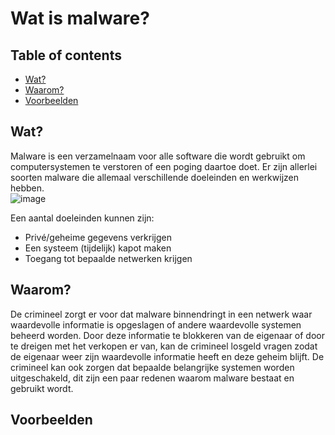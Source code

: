# Wat is malware?

## Table of contents
- [Wat?](https://github.com/BrucevandeVen/Personal_Project_Virus/new/main#wat)
- [Waarom?](https://github.com/BrucevandeVen/Personal_Project_Virus/new/main#waarom)
- [Voorbeelden](https://github.com/BrucevandeVen/Personal_Project_Virus/new/main#voorbeelden)
  
## Wat?
Malware is een verzamelnaam voor alle software die wordt gebruikt om computersystemen te verstoren of een poging daartoe doet. Er zijn allerlei soorten malware die allemaal verschillende doeleinden en werkwijzen hebben.  
![image](https://user-images.githubusercontent.com/58031089/145422307-aa9ada3a-78e5-4494-8c28-9e865fda33d3.png)

Een aantal doeleinden kunnen zijn:  
- Privé/geheime gegevens verkrijgen
- Een systeem (tijdelijk) kapot maken
- Toegang tot bepaalde netwerken krijgen

## Waarom?
De crimineel zorgt er voor dat malware binnendringt in een netwerk waar waardevolle informatie is opgeslagen of andere waardevolle systemen beheerd worden. Door deze informatie te blokkeren van de eigenaar of door te dreigen met het verkopen er van, kan de crimineel losgeld vragen zodat de eigenaar weer zijn waardevolle informatie heeft en deze geheim blijft. De crimineel kan ook zorgen dat bepaalde belangrijke systemen worden uitgeschakeld, dit zijn een paar redenen waarom malware bestaat en gebruikt wordt.

## Voorbeelden
